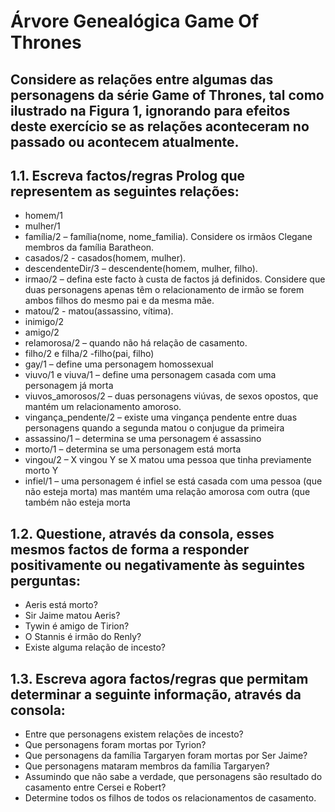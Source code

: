 # Árvore Genealógica Game Of Thrones
## Considere as relações entre algumas das personagens da série Game of Thrones, tal como ilustrado na Figura 1, ignorando para efeitos deste exercício se as relações aconteceram no passado ou acontecem atualmente.
## 1.1. Escreva factos/regras Prolog que representem as seguintes relações:
- homem/1
- mulher/1
- família/2 – família(nome, nome_familia). Considere os irmãos Clegane membros da família Baratheon.
- casados/2 - casados(homem, mulher).
- descendenteDir/3 – descendente(homem, mulher, filho).
- irmao/2 – defina este facto à custa de factos já definidos. Considere que duas personagens apenas têm o relacionamento de irmão se forem ambos filhos do mesmo pai e da mesma mãe.
- matou/2 - matou(assassino, vítima).
- inimigo/2
- amigo/2
- relamorosa/2 – quando não há relação de casamento.
- filho/2 e filha/2 -filho(pai, filho)
- gay/1 – define uma personagem homossexual
- viuvo/1 e viuva/1 – define uma personagem casada com uma personagem já morta
- viuvos_amorosos/2 – duas personagens viúvas, de sexos opostos, que mantém um relacionamento amoroso.
- vingança_pendente/2 – existe uma vingança pendente entre duas personagens quando a segunda matou o conjugue da primeira
- assassino/1 – determina se uma personagem é assassino
- morto/1 – determina se uma personagem está morta
- vingou/2 – X vingou Y se X matou uma pessoa que tinha previamente morto Y
- infiel/1 – uma personagem é infiel se está casada com uma pessoa (que não esteja morta) mas mantém uma relação amorosa com outra (que também não esteja morta

## 1.2. Questione, através da consola, esses mesmos factos de forma a responder positivamente ou negativamente às seguintes perguntas:
- Aeris está morto?
- Sir Jaime matou Aeris?
- Tywin é amigo de Tirion?
- O Stannis é irmão do Renly?
- Existe alguma relação de incesto?

## 1.3. Escreva agora factos/regras que permitam determinar a seguinte informação, através da consola:
- Entre que personagens existem relações de incesto?
- Que personagens foram mortas por Tyrion?
- Que personagens da família Targaryen foram mortas por Ser Jaime?
- Que personagens mataram membros da família Targaryen?
- Assumindo que não sabe a verdade, que personagens são resultado do casamento entre Cersei e Robert?
- Determine todos os filhos de todos os relacionamentos de casamento.
